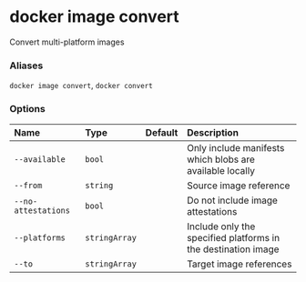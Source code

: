 # docker image convert

<!---MARKER_GEN_START-->
Convert multi-platform images

### Aliases

`docker image convert`, `docker convert`

### Options

| Name                | Type          | Default | Description                                                   |
|:--------------------|:--------------|:--------|:--------------------------------------------------------------|
| `--available`       | `bool`        |         | Only include manifests which blobs are available locally      |
| `--from`            | `string`      |         | Source image reference                                        |
| `--no-attestations` | `bool`        |         | Do not include image attestations                             |
| `--platforms`       | `stringArray` |         | Include only the specified platforms in the destination image |
| `--to`              | `stringArray` |         | Target image references                                       |


<!---MARKER_GEN_END-->

